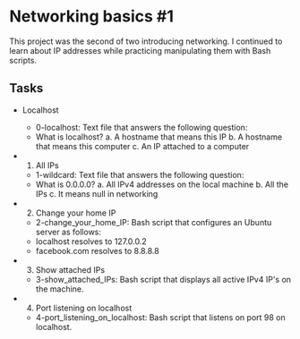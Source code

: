 # Networking basics #1
This project was the second of two introducing networking. I continued to learn about IP addresses while practicing manipulating them with Bash scripts.


## Tasks

* Localhost

	- 0-localhost: Text file that answers the following question:
	- What is localhost?
		a. A hostname that means this IP
		b. A hostname that means this computer
		c. An IP attached to a computer


* 1. All IPs

	- 1-wildcard: Text file that answers the following question:
	- What is 0.0.0.0?
		a. All IPv4 addresses on the local machine
		b. All the IPs
		c. It means null in networking


* 2. Change your home IP

	- 2-change_your_home_IP: Bash script that configures an Ubuntu server as follows:
	- localhost resolves to 127.0.0.2
	- facebook.com resolves to 8.8.8.8


* 3. Show attached IPs

	- 3-show_attached_IPs: Bash script that displays all active IPv4 IP's on the machine.


* 4. Port listening on localhost

	- 4-port_listening_on_localhost: Bash script that listens on port 98 on localhost.
